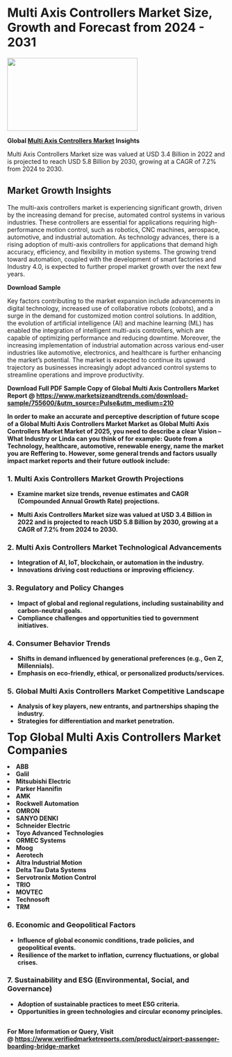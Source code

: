 <H1>Multi Axis Controllers Market Size, Growth and Forecast from 2024 - 2031</H1><img class="aligncenter size-medium wp-image-584254" src="https://thirdeyenews.in/wp-content/uploads/2024/09/Global-Market-Research-300x168.jpeg" alt="" width="300" height="168" /><p><strong>Global&nbsp;<a href="https://www.marketsizeandtrends.com/download-sample/755600/&amp;utm_source=Pulse&amp;utm_medium=210">Multi Axis Controllers Market</a> Insights</strong></p><p>Multi Axis Controllers Market size was valued at USD 3.4 Billion in 2022 and is projected to reach USD 5.8 Billion by 2030, growing at a CAGR of 7.2% from 2024 to 2030.</p><p><h2>Market Growth Insights</h2> <p>The multi-axis controllers market is experiencing significant growth, driven by the increasing demand for precise, automated control systems in various industries. These controllers are essential for applications requiring high-performance motion control, such as robotics, CNC machines, aerospace, automotive, and industrial automation. As technology advances, there is a rising adoption of multi-axis controllers for applications that demand high accuracy, efficiency, and flexibility in motion systems. The growing trend toward automation, coupled with the development of smart factories and Industry 4.0, is expected to further propel market growth over the next few years.</p> <p><strong>Download Sample</strong></p> <p>Key factors contributing to the market expansion include advancements in digital technology, increased use of collaborative robots (cobots), and a surge in the demand for customized motion control solutions. In addition, the evolution of artificial intelligence (AI) and machine learning (ML) has enabled the integration of intelligent multi-axis controllers, which are capable of optimizing performance and reducing downtime. Moreover, the increasing implementation of industrial automation across various end-user industries like automotive, electronics, and healthcare is further enhancing the market’s potential. The market is expected to continue its upward trajectory as businesses increasingly adopt advanced control systems to streamline operations and improve productivity.</p> <p><strong></p><p><span class=""><strong>Download Full PDF Sample Copy of Global Multi Axis Controllers Market Report</strong> @ <a href="https://www.marketsizeandtrends.com/download-sample/755600/&amp;utm_source=Pulse&amp;utm_medium=210" target="_blank">https://www.marketsizeandtrends.com/download-sample/755600/&amp;utm_source=Pulse&amp;utm_medium=210</a></span></p><p>In order to make an accurate and perceptive description of future scope of a Global&nbsp;Multi Axis Controllers Market Market as Global&nbsp;Multi Axis Controllers Market Market of 2025, you need to describe a clear Vision &ndash; What Industry or Linda can you think of for example: Quote from a Technology, healthcare, automotive, renewable energy, name the market you are Reffering to. However, some general trends and factors usually impact market reports and their future outlook include:</p><h3>1.&nbsp;<strong>Multi Axis Controllers Market Growth Projections</strong></h3><ul><li>Examine market size trends, revenue estimates and CAGR (Compounded Annual Growth Rate) projections.</li><li><p>Multi Axis Controllers Market size was valued at USD 3.4 Billion in 2022 and is projected to reach USD 5.8 Billion by 2030, growing at a CAGR of 7.2% from 2024 to 2030.</p></li></ul><h3>2.&nbsp;<strong>Multi Axis Controllers Market Technological Advancements</strong></h3><ul><li>Integration of AI, IoT, blockchain, or automation in the industry.</li><li>Innovations driving cost reductions or improving efficiency.</li></ul><h3>3.&nbsp;<strong>Regulatory and Policy Changes</strong></h3><ul><li>Impact of global and regional regulations, including sustainability and carbon-neutral goals.</li><li>Compliance challenges and opportunities tied to government initiatives.</li></ul><h3>4.&nbsp;<strong>Consumer Behavior Trends</strong></h3><ul><li>Shifts in demand influenced by generational preferences (e.g., Gen Z, Millennials).</li><li>Emphasis on eco-friendly, ethical, or personalized products/services.</li></ul><h3>5.&nbsp;<strong>Global Multi Axis Controllers Market Competitive Landscape</strong></h3><ul><li>Analysis of key players, new entrants, and partnerships shaping the industry.</li><li>Strategies for differentiation and market penetration.</li></ul><p data-pm-slice="1 1 []"><span style="color: inherit; font-family: inherit; font-size: 25px;">Top Global Multi Axis Controllers Market Companies</span></p><div class="" data-test-id=""><p><li>ABB</li><li> Galil</li><li> Mitsubishi Electric</li><li> Parker Hannifin</li><li> AMK</li><li> Rockwell Automation</li><li> OMRON</li><li> SANYO DENKI</li><li> Schneider Electric</li><li> Toyo Advanced Technologies</li><li> ORMEC Systems</li><li> Moog</li><li> Aerotech</li><li> Altra Industrial Motion</li><li> Delta Tau Data Systems</li><li> Servotronix Motion Control</li><li> TRIO</li><li> MOVTEC</li><li> Technosoft</li><li> TRM</li></p></div><h3>6.&nbsp;<strong>Economic and Geopolitical Factors</strong></h3><ul><li>Influence of global economic conditions, trade policies, and geopolitical events.</li><li>Resilience of the market to inflation, currency fluctuations, or global crises.</li></ul><h3>7.&nbsp;<strong>Sustainability and ESG (Environmental, Social, and Governance)</strong></h3><ul><li>Adoption of sustainable practices to meet ESG criteria.</li><li>Opportunities in green technologies and circular economy principles.</li></ul><h2><strong style="font-size: 14px;">For More Information or Query, Visit @&nbsp;</strong><a style="background-color: #ffffff; font-size: 14px;" href="https://www.marketsizeandtrends.com/report/multi-axis-controllers-market/" target="_blank">https://www.verifiedmarketreports.com/product/airport-passenger-boarding-bridge-market</a></h2>

